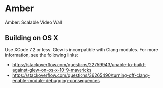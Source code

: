 # Amber
Amber: Scalable Video Wall


## Building on OS X

Use XCode 7.2 or less. Glew is incompatible with Clang modules. For more information, see the following links:

- https://stackoverflow.com/questions/22759943/unable-to-build-against-glew-on-os-x-10-9-mavericks
- https://stackoverflow.com/questions/36265490/turning-off-clang-enable-module-debugging-consequences

